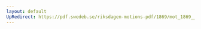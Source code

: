 ```yaml
---
layout: default
UpRedirect: https://pdf.swedeb.se/riksdagen-motions-pdf/1869/mot_1869__ak__00063.pdf
---
```

